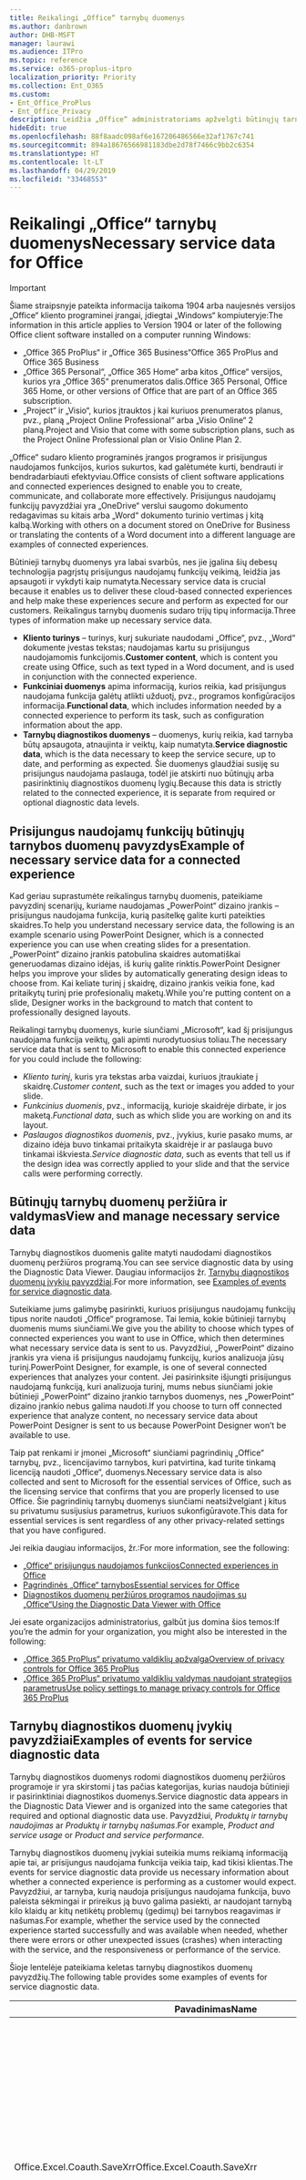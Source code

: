 ```yaml
---
title: Reikalingi „Office“ tarnybų duomenys
ms.author: danbrown
author: DHB-MSFT
manager: laurawi
ms.audience: ITPro
ms.topic: reference
ms.service: o365-proplus-itpro
localization_priority: Priority
ms.collection: Ent_O365
ms.custom:
- Ent_Office_ProPlus
- Ent_Office_Privacy
description: Leidžia „Office“ administratoriams apžvelgti būtinųjų tarnybų duomenis, kurie renkami apie „Office“ prisijungus naudojamas funkcijas.
hideEdit: true
ms.openlocfilehash: 88f8aadc098af6e167206486566e32af1767c741
ms.sourcegitcommit: 894a18676566981183dbe2d78f7466c9bb2c6354
ms.translationtype: HT
ms.contentlocale: lt-LT
ms.lasthandoff: 04/29/2019
ms.locfileid: "33468553"
---
```

# <a name="required-service-data-for-office"></a><span data-ttu-id="e945c-103">Reikalingi „Office“ tarnybų duomenys</span><span class="sxs-lookup"><span data-stu-id="e945c-103">Necessary service data for Office</span></span> 

> [!IMPORTANT]
> <span data-ttu-id="e945c-104">Šiame straipsnyje pateikta informacija taikoma 1904 arba naujesnės versijos „Office“ kliento programinei įrangai, įdiegtai „Windows“ kompiuteryje:</span><span class="sxs-lookup"><span data-stu-id="e945c-104">The information in this article applies to Version 1904 or later of the following Office client software installed on a computer running Windows:</span></span>
> - <span data-ttu-id="e945c-105">„Office 365 ProPlus“ ir „Office 365 Business“</span><span class="sxs-lookup"><span data-stu-id="e945c-105">Office 365 ProPlus and Office 365 Business</span></span>
> - <span data-ttu-id="e945c-106">„Office 365 Personal“, „Office 365 Home“ arba kitos „Office“ versijos, kurios yra „Office 365“ prenumeratos dalis.</span><span class="sxs-lookup"><span data-stu-id="e945c-106">Office 365 Personal, Office 365 Home, or other versions of Office that are part of an Office 365 subscription.</span></span>
> - <span data-ttu-id="e945c-107">„Project“ ir „Visio“, kurios įtrauktos į kai kuriuos prenumeratos planus, pvz., planą „Project Online Professional“ arba „Visio Online“ 2 planą.</span><span class="sxs-lookup"><span data-stu-id="e945c-107">Project and Visio that come with some subscription plans, such as the Project Online Professional plan or Visio Online Plan 2.</span></span>

<span data-ttu-id="e945c-108">„Office“ sudaro kliento programinės įrangos programos ir prisijungus naudojamos funkcijos, kurios sukurtos, kad galėtumėte kurti, bendrauti ir bendradarbiauti efektyviau.</span><span class="sxs-lookup"><span data-stu-id="e945c-108">Office consists of client software applications and connected experiences designed to enable you to create, communicate, and collaborate more effectively.</span></span> <span data-ttu-id="e945c-109">Prisijungus naudojamų funkcijų pavyzdžiai yra „OneDrive“ verslui saugomo dokumento redagavimas su kitais arba „Word“ dokumento turinio vertimas į kitą kalbą.</span><span class="sxs-lookup"><span data-stu-id="e945c-109">Working with others on a document stored on OneDrive for Business or translating the contents of a Word document into a different language are examples of connected experiences.</span></span>

<span data-ttu-id="e945c-110">Būtinieji tarnybų duomenys yra labai svarbūs, nes jie įgalina šių debesų technologija pagrįstų prisijungus naudojamų funkcijų veikimą, leidžia jas apsaugoti ir vykdyti kaip numatyta.</span><span class="sxs-lookup"><span data-stu-id="e945c-110">Necessary service data is crucial because it enables us to deliver these cloud-based connected experiences and help make these experiences secure and perform as expected for our customers.</span></span> <span data-ttu-id="e945c-111">Reikalingus tarnybų duomenis sudaro trijų tipų informacija.</span><span class="sxs-lookup"><span data-stu-id="e945c-111">Three types of information make up necessary service data.</span></span>

- <span data-ttu-id="e945c-112">**Kliento turinys** – turinys, kurį sukuriate naudodami „Office“, pvz., „Word“ dokumente įvestas tekstas; naudojamas kartu su prisijungus naudojamomis funkcijomis.</span><span class="sxs-lookup"><span data-stu-id="e945c-112">**Customer content**, which is content you create using Office, such as text typed in a Word document, and is used in conjunction with the connected experience.</span></span>
- <span data-ttu-id="e945c-113">**Funkciniai duomenys** apima informaciją, kurios reikia, kad prisijungus naudojama funkcija galėtų atlikti užduotį, pvz., programos konfigūracijos informacija.</span><span class="sxs-lookup"><span data-stu-id="e945c-113">**Functional data**, which includes information needed by a connected experience to perform its task, such as configuration information about the app.</span></span>
- <span data-ttu-id="e945c-114">**Tarnybų diagnostikos duomenys** – duomenys, kurių reikia, kad tarnyba būtų apsaugota, atnaujinta ir veiktų, kaip numatyta.</span><span class="sxs-lookup"><span data-stu-id="e945c-114">**Service diagnostic data**, which is the data necessary to keep the service secure, up to date, and performing as expected.</span></span> <span data-ttu-id="e945c-115">Šie duomenys glaudžiai susiję su prisijungus naudojama paslauga, todėl jie atskirti nuo būtinųjų arba pasirinktinių diagnostikos duomenų lygių.</span><span class="sxs-lookup"><span data-stu-id="e945c-115">Because this data is strictly related to the connected experience, it is separate from required or optional diagnostic data levels.</span></span>

## <a name="example-of-required-service-data-for-a-connected-experience"></a><span data-ttu-id="e945c-116">Prisijungus naudojamų funkcijų būtinųjų tarnybos duomenų pavyzdys</span><span class="sxs-lookup"><span data-stu-id="e945c-116">Example of necessary service data for a connected experience</span></span>

<span data-ttu-id="e945c-117">Kad geriau suprastumėte reikalingus tarnybų duomenis, pateikiame pavyzdinį scenarijų, kuriame naudojamas „PowerPoint“ dizaino įrankis – prisijungus naudojama funkcija, kurią pasitelkę galite kurti pateikties skaidres.</span><span class="sxs-lookup"><span data-stu-id="e945c-117">To help you understand necessary service data, the following is an example scenario using PowerPoint Designer, which is a connected experience you can use when creating slides for a presentation.</span></span> <span data-ttu-id="e945c-118">„PowerPoint“ dizaino įrankis patobulina skaidres automatiškai generuodamas dizaino idėjas, iš kurių galite rinktis.</span><span class="sxs-lookup"><span data-stu-id="e945c-118">PowerPoint Designer helps you improve your slides by automatically generating design ideas to choose from.</span></span> <span data-ttu-id="e945c-119">Kai keliate turinį į skaidrę, dizaino įrankis veikia fone, kad pritaikytų turinį prie profesionalių maketų.</span><span class="sxs-lookup"><span data-stu-id="e945c-119">While you're putting content on a slide, Designer works in the background to match that content to professionally designed layouts.</span></span>

<span data-ttu-id="e945c-120">Reikalingi tarnybų duomenys, kurie siunčiami „Microsoft“, kad šį prisijungus naudojama funkcija veiktų, gali apimti nurodytuosius toliau.</span><span class="sxs-lookup"><span data-stu-id="e945c-120">The necessary service data that is sent to Microsoft to enable this connected experience for you could include the following:</span></span>

- <span data-ttu-id="e945c-121">*Kliento turinį*, kuris yra tekstas arba vaizdai, kuriuos įtraukiate į skaidrę.</span><span class="sxs-lookup"><span data-stu-id="e945c-121">*Customer content*, such as the text or images you added to your slide.</span></span>
- <span data-ttu-id="e945c-122">*Funkcinius duomenis*, pvz., informaciją, kurioje skaidrėje dirbate, ir jos maketą.</span><span class="sxs-lookup"><span data-stu-id="e945c-122">*Functional data*, such as which slide you are working on and its layout.</span></span>
- <span data-ttu-id="e945c-123">*Paslaugos diagnostikos duomenis*, pvz., įvykius, kurie pasako mums, ar dizaino idėja buvo tinkamai pritaikyta skaidrėje ir ar paslauga buvo tinkamai iškviesta.</span><span class="sxs-lookup"><span data-stu-id="e945c-123">*Service diagnostic data*, such as events that tell us if the design idea was correctly applied to your slide and that the service calls were performing correctly.</span></span>

## <a name="view-and-manage-required-service-data"></a><span data-ttu-id="e945c-124">Būtinųjų tarnybų duomenų peržiūra ir valdymas</span><span class="sxs-lookup"><span data-stu-id="e945c-124">View and manage necessary service data</span></span>

<span data-ttu-id="e945c-125">Tarnybų diagnostikos duomenis galite matyti naudodami diagnostikos duomenų peržiūros programą.</span><span class="sxs-lookup"><span data-stu-id="e945c-125">You can see service diagnostic data by using the Diagnostic Data Viewer.</span></span> <span data-ttu-id="e945c-126">Daugiau informacijos žr. [Tarnybų diagnostikos duomenų įvykių pavyzdžiai](#examples-of-events-for-service-diagnostic-data).</span><span class="sxs-lookup"><span data-stu-id="e945c-126">For more information, see [Examples of events for service diagnostic data](#examples-of-events-for-service-diagnostic-data).</span></span>

<span data-ttu-id="e945c-127">Suteikiame jums galimybę pasirinkti, kuriuos prisijungus naudojamų funkcijų tipus norite naudoti „Office“ programose. Tai lemia, kokie būtinieji tarnybų duomenis mums siunčiami.</span><span class="sxs-lookup"><span data-stu-id="e945c-127">We give you the ability to choose which types of connected experiences you want to use in Office, which then determines what necessary service data is sent to us.</span></span> <span data-ttu-id="e945c-128">Pavyzdžiui, „PowerPoint“ dizaino įrankis yra viena iš prisijungus naudojamų funkcijų, kurios analizuoja jūsų turinį.</span><span class="sxs-lookup"><span data-stu-id="e945c-128">PowerPoint Designer, for example, is one of several connected experiences that analyzes your content.</span></span> <span data-ttu-id="e945c-129">Jei pasirinksite išjungti prisijungus naudojamą funkciją, kuri analizuoja turinį, mums nebus siunčiami jokie būtinieji „PowerPoint“ dizaino įrankio tarnybos duomenys, nes „PowerPoint“ dizaino įrankio nebus galima naudoti.</span><span class="sxs-lookup"><span data-stu-id="e945c-129">If you choose to turn off connected experience that analyze content, no necessary service data about PowerPoint Designer is sent to us because PowerPoint Designer won’t be available to use.</span></span>

<span data-ttu-id="e945c-130">Taip pat renkami ir įmonei „Microsoft“ siunčiami pagrindinių „Office“ tarnybų, pvz., licencijavimo tarnybos, kuri patvirtina, kad turite tinkamą licenciją naudoti „Office“, duomenys.</span><span class="sxs-lookup"><span data-stu-id="e945c-130">Necessary service data is also collected and sent to Microsoft for the essential services of Office, such as the licensing service that confirms that you are properly licensed to use Office.</span></span> <span data-ttu-id="e945c-131">Šie pagrindinių tarnybų duomenys siunčiami neatsižvelgiant į kitus su privatumu susijusius parametrus, kuriuos sukonfigūravote.</span><span class="sxs-lookup"><span data-stu-id="e945c-131">This data for essential services is sent regardless of any other privacy-related settings that you have configured.</span></span>

<span data-ttu-id="e945c-132">Jei reikia daugiau informacijos, žr.:</span><span class="sxs-lookup"><span data-stu-id="e945c-132">For more information, see the following:</span></span>

- [<span data-ttu-id="e945c-133">„Office“ prisijungus naudojamos funkcijos</span><span class="sxs-lookup"><span data-stu-id="e945c-133">Connected experiences in Office</span></span>](connected-experiences.md)
- [<span data-ttu-id="e945c-134">Pagrindinės „Office“ tarnybos</span><span class="sxs-lookup"><span data-stu-id="e945c-134">Essential services for Office</span></span>](essential-services.md)
- [<span data-ttu-id="e945c-135">Diagnostikos duomenų peržiūros programos naudojimas su „Office“</span><span class="sxs-lookup"><span data-stu-id="e945c-135">Using the Diagnostic Data Viewer with Office</span></span>](https://support.office.com/article/cf761ce9-d805-4c60-a339-4e07f3182855)

<span data-ttu-id="e945c-136">Jei esate organizacijos administratorius, galbūt jus domina šios temos:</span><span class="sxs-lookup"><span data-stu-id="e945c-136">If you’re the admin for your organization, you might also be interested in the following:</span></span>

- [<span data-ttu-id="e945c-137">„Office 365 ProPlus“ privatumo valdiklių apžvalga</span><span class="sxs-lookup"><span data-stu-id="e945c-137">Overview of privacy controls for Office 365 ProPlus</span></span>](overview-privacy-controls.md)
- [<span data-ttu-id="e945c-138">„Office 365 ProPlus“ privatumo valdiklių valdymas naudojant strategijos parametrus</span><span class="sxs-lookup"><span data-stu-id="e945c-138">Use policy settings to manage privacy controls for Office 365 ProPlus</span></span>](manage-privacy-controls.md)

## <a name="examples-of-events-for-service-diagnostic-data"></a><span data-ttu-id="e945c-139">Tarnybų diagnostikos duomenų įvykių pavyzdžiai</span><span class="sxs-lookup"><span data-stu-id="e945c-139">Examples of events for service diagnostic data</span></span>

<span data-ttu-id="e945c-140">Tarnybų diagnostikos duomenys rodomi diagnostikos duomenų peržiūros programoje ir yra skirstomi į tas pačias kategorijas, kurias naudoja būtinieji ir pasirinktiniai diagnostikos duomenys.</span><span class="sxs-lookup"><span data-stu-id="e945c-140">Service diagnostic data appears in the Diagnostic Data Viewer and is organized into the same categories that required and optional diagnostic data use.</span></span> <span data-ttu-id="e945c-141">Pavyzdžiui, *Produktų ir tarnybų naudojimas* ar *Produktų ir tarnybų našumas*.</span><span class="sxs-lookup"><span data-stu-id="e945c-141">For example, *Product and service usage* or *Product and service performance.*</span></span>

<span data-ttu-id="e945c-142">Tarnybų diagnostikos duomenų įvykiai suteikia mums reikiamą informaciją apie tai, ar prisijungus naudojama funkcija veikia taip, kad tikisi klientas.</span><span class="sxs-lookup"><span data-stu-id="e945c-142">The events for service diagnostic data provide us necessary information about whether a connected experience is performing as a customer would expect.</span></span> <span data-ttu-id="e945c-143">Pavyzdžiui, ar tarnyba, kurią naudoja prisijungus naudojama funkcija, buvo paleista sėkmingai ir prireikus ją buvo galima pasiekti, ar naudojant tarnybą kilo klaidų ar kitų netikėtų problemų (gedimų) bei tarnybos reagavimas ir našumas.</span><span class="sxs-lookup"><span data-stu-id="e945c-143">For example, whether the service used by the connected experience started successfully and was available when needed, whether there were errors or other unexpected issues (crashes) when interacting with the service, and the responsiveness or performance of the service.</span></span>

<span data-ttu-id="e945c-144">Šioje lentelėje pateikiama keletas tarnybų diagnostikos duomenų pavyzdžių.</span><span class="sxs-lookup"><span data-stu-id="e945c-144">The following table provides some examples of events for service diagnostic data.</span></span>

| <span data-ttu-id="e945c-145">**Pavadinimas**</span><span class="sxs-lookup"><span data-stu-id="e945c-145">**Name**</span></span>      | <span data-ttu-id="e945c-146">**Aprašas**</span><span class="sxs-lookup"><span data-stu-id="e945c-146">**Description**</span></span>    |
| ---------- | --------------------- |
| <span data-ttu-id="e945c-147">Office.Excel.Coauth.SaveXrr</span><span class="sxs-lookup"><span data-stu-id="e945c-147">Office.Excel.Coauth.SaveXrr</span></span>     | <span data-ttu-id="e945c-148">Įvykis, suaktyvintas programoje „Excel“ naudojant bendradarbiavimo tarnybą, kuris pateikia išsamią informaciją apie atskirus pakeitimus, kurie įrašomi į pakeitimų žurnalą.</span><span class="sxs-lookup"><span data-stu-id="e945c-148">An event triggered in Excel when using the collaboration service that reports details on individual revisions that are written to the revision log.</span></span> <span data-ttu-id="e945c-149">Jis vykdo gaišties stebėjimą ir nurodo „Excel“ klaidas, susijusias su bendradarbiavimu</span><span class="sxs-lookup"><span data-stu-id="e945c-149">This provides latency monitoring and indicates errors in Excel that are related to the collaboration</span></span>  |
| <span data-ttu-id="e945c-150">Office.Excel.Coauth.CloseWorkbook</span><span class="sxs-lookup"><span data-stu-id="e945c-150">Office.Excel.Coauth.CloseWorkbook</span></span>  | <span data-ttu-id="e945c-151">Įvykis, suaktyvintas programoje „Excel“ naudojant bendradarbiavimo tarnybą, kuris praneša, kai uždaroma darbaknygė.</span><span class="sxs-lookup"><span data-stu-id="e945c-151">An event triggered in Excel when using the collaboration service that reports when a workbook is closed.</span></span> <span data-ttu-id="e945c-152">To reikia norint nustatyti, ar yra pakartotinio įkėlimo ir automatinio atnaujinimo klaidų.</span><span class="sxs-lookup"><span data-stu-id="e945c-152">This is needed in determining any errors with reload and auto-refresh.</span></span> <span data-ttu-id="e945c-153">Šis įvykis matuoja bendradarbiavimo tarnybų veiksmų sėkmę.</span><span class="sxs-lookup"><span data-stu-id="e945c-153">It provides success measurement for collaboration service activities.</span></span>   |
| <span data-ttu-id="e945c-154">Office.Security.OCX.NonTrustedEncounter</span><span class="sxs-lookup"><span data-stu-id="e945c-154">Office.Security.OCX.NonTrustedEncounter</span></span>    | <span data-ttu-id="e945c-155">„Office“ programose (įskaitant „Word“, „Excel“, „Outlook“, „PowerPoint“ ir „Visio“) suaktyvinamas įvykis, kai vartotojas atidaro nepatikimą dokumentą su „ActiveX“ valdikliu.</span><span class="sxs-lookup"><span data-stu-id="e945c-155">An event triggered in Office applications (including Word, Excel, Outlook, PowerPoint, and Visio) when a user opens an untrusted document with an ActiveX control.</span></span> <span data-ttu-id="e945c-156">Jis naudojamas siekiant plačiai įvertinti „ActiveX“ valdiklių, įdėtų „Office“ dokumentuose, naudojimą ir imtis rizikos sumažinimo veiksmų kilus saugos incidentui.</span><span class="sxs-lookup"><span data-stu-id="e945c-156">It is used to broadly assess use of ActiveX controls embedded in Office documents and to drive security mitigations in response to security incidents.</span></span>  |
| <span data-ttu-id="e945c-157">Office.Security.UrlReputation.GetUrlReputation</span><span class="sxs-lookup"><span data-stu-id="e945c-157">Office.Security.UrlReputation.GetUrlReputation</span></span> | <span data-ttu-id="e945c-158">„Office“ programose (įskaitant „Word“, „Excel“, „PowerPoint“, „Visio“ ir „Publisher“) suaktyvinamas įvykis, kuris seka saugiųjų saitų iškvietimus.</span><span class="sxs-lookup"><span data-stu-id="e945c-158">An event triggered in Office applications (including Word, Excel, PowerPoint, Visio, and Publisher) that tracks the success or failure of Safe Links calls.</span></span> <span data-ttu-id="e945c-159">Jis naudojamas siekiant užtikrinti, kad saugiųjų saitų tarnyba veiktų tinkamai, ir diagnozuoti kilusias problemas.</span><span class="sxs-lookup"><span data-stu-id="e945c-159">It is used to make sure that the Safe Links service is working properly and to diagnose any problems.</span></span>  |
| <span data-ttu-id="e945c-160">Office.Voice.VoiceManager.StreamingAudio</span><span class="sxs-lookup"><span data-stu-id="e945c-160">Office.Voice.VoiceManager.StreamingAudio</span></span>   | <span data-ttu-id="e945c-161">„Office“ programose (įskaitant „Word“, „Outlook“ ir „PowerPoint“) suaktyvinamas įvykis, kuris suteikia informacijos apie garso transliacijos sveikatą kalbos tarnybai.</span><span class="sxs-lookup"><span data-stu-id="e945c-161">An event triggered in Office applications (including Word, Outlook, and PowerPoint) that provides information about the health of audio streaming to the speech service.</span></span> <span data-ttu-id="e945c-162">Jame yra informacijos apie garso srauto dydį ir visas klaidas, kurios galėjo kilti.</span><span class="sxs-lookup"><span data-stu-id="e945c-162">It contains information about the size of audio streamed and any errors that may have occurred.</span></span> <span data-ttu-id="e945c-163">Ši informacija naudojama stebėti tarnybos sveikatą ir diagnozuoti visas problemas, apie kurias galėjo pranešti klientai.</span><span class="sxs-lookup"><span data-stu-id="e945c-163">This information is used to monitor the service health and to diagnose any issues that may have been reported by customers.</span></span> |
